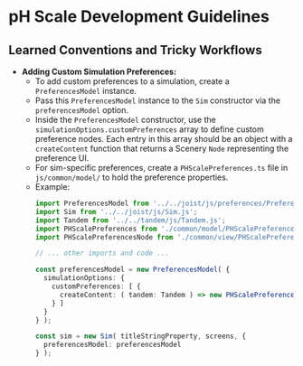 # pH Scale Development Guidelines

## Learned Conventions and Tricky Workflows

*   **Adding Custom Simulation Preferences:**
    *   To add custom preferences to a simulation, create a `PreferencesModel` instance.
    *   Pass this `PreferencesModel` instance to the `Sim` constructor via the `preferencesModel` option.
    *   Inside the `PreferencesModel` constructor, use the `simulationOptions.customPreferences` array to define custom preference nodes. Each entry in this array should be an object with a `createContent` function that returns a Scenery `Node` representing the preference UI.
    *   For sim-specific preferences, create a `PHScalePreferences.ts` file in `js/common/model/` to hold the preference properties.
    *   Example:
        ```typescript
        import PreferencesModel from '../../joist/js/preferences/PreferencesModel.js';
        import Sim from '../../joist/js/Sim.js';
        import Tandem from '../../tandem/js/Tandem.js';
        import PHScalePreferences from './common/model/PHScalePreferences.js';
        import PHScalePreferencesNode from './common/view/PHScalePreferencesNode.js';

        // ... other imports and code ...

        const preferencesModel = new PreferencesModel( {
          simulationOptions: {
            customPreferences: [ {
              createContent: ( tandem: Tandem ) => new PHScalePreferencesNode( tandem.createTandem( 'phScalePreferencesNode' ) )
            } ]
          }
        } );

        const sim = new Sim( titleStringProperty, screens, {
          preferencesModel: preferencesModel
        } );
        ```